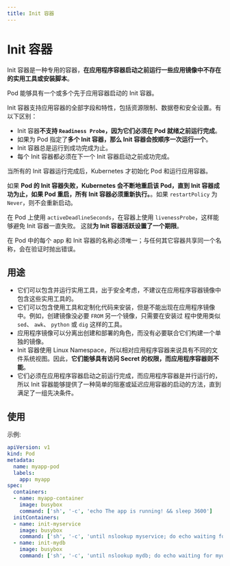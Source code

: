 ```yaml
---
title: Init 容器
---
```

# Init 容器

Init 容器是一种专用的容器，**在应用程序容器启动之前运行一些应用镜像中不存在的实用工具或安装脚本**。

Pod 能够具有一个或多个先于应用容器启动的 Init 容器。

Init 容器支持应用容器的全部字段和特性，包括资源限制、数据卷和安全设置。有以下区别：
- Init 容器**不支持 `Readiness Probe`，因为它们必须在 Pod 就绪之前运行完成**。
- 如果为 Pod 指定了**多个 Init 容器，那么 Init 容器会按顺序一次运行一个**。
- Init 容器总是运行到成功完成为止。
- 每个 Init 容器都必须在下一个 Init 容器启动之前成功完成。

当所有的 Init 容器运行完成后，Kubernetes 才初始化 Pod 和运行应用容器。

如果 **Pod 的 Init 容器失败，Kubernetes 会不断地重启该 Pod，直到 Init 容器成功为止，如果 Pod 重启，所有 Init 容器必须重新执行。**。如果 `restartPolicy` 为 `Never`，则不会重新启动。

在 Pod 上使用 `activeDeadlineSeconds`，在容器上使用 `livenessProbe`，这样能够避免 Init 容器一直失败。 这就**为 Init 容器活跃设置了一个期限**。

在 Pod 中的每个 app 和 Init 容器的名称必须唯一；与任何其它容器共享同一个名称，会在验证时抛出错误。

## 用途
- 它们可以包含并运行实用工具，出于安全考虑，不建议在应用程序容器镜像中包含这些实用工具的。
- 它们可以包含使用工具和定制化代码来安装，但是不能出现在应用程序镜像中。例如，创建镜像没必要 `FROM` 另一个镜像，只需要在安装过
程中使用类似 `sed`、 `awk`、 `python` 或 `dig` 这样的工具。
- 应用程序镜像可以分离出创建和部署的角色，而没有必要联合它们构建一个单独的镜像。
- Init 容器使用 Linux Namespace，所以相对应用程序容器来说具有不同的文件系统视图。因此，**它们能够具有访问 Secret 的权限，而应用程序容器则不能**。
- 它们必须在应用程序容器启动之前运行完成，而应用程序容器是并行运行的，所以 Init 容器能够提供了一种简单的阻塞或延迟应用容器的启动的方法，直到满足了一组先决条件。

## 使用
示例:
```yml
apiVersion: v1
kind: Pod
metadata:
  name: myapp-pod
  labels:
    app: myapp
spec:
  containers:
  - name: myapp-container
    image: busybox
    command: ['sh', '-c', 'echo The app is running! && sleep 3600']
  initContainers:
  - name: init-myservice
    image: busybox
    command: ['sh', '-c', 'until nslookup myservice; do echo waiting for myservice; sleep 2; done;']
  - name: init-mydb
    image: busybox
    command: ['sh', '-c', 'until nslookup mydb; do echo waiting for mydb; sleep 2; done;']
```